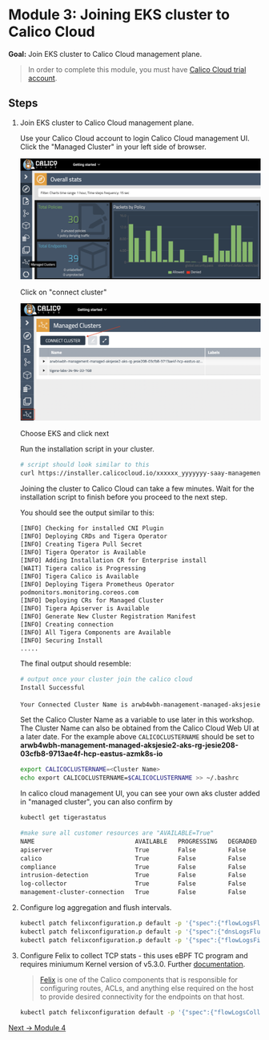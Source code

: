 # Module 3: Joining EKS cluster to Calico Cloud

**Goal:** Join EKS cluster to Calico Cloud management plane.

>In order to complete this module, you must have [Calico Cloud trial account](https://www.tigera.io/tigera-products/calico-cloud/).

## Steps

1. Join EKS cluster to Calico Cloud management plane.

    Use your Calico Cloud account to login Calico Cloud management UI. Click the "Managed Cluster" in your left side of browser.
    <br>
    
    ![managed-cluster](../img/managed-cluster.png)
    
    Click on "connect cluster"
    <br>
    
     ![connect-cluster](../img/connect-cluster.png)

    Choose EKS and click next
    
    Run the installation script in your cluster.

    ```bash
    # script should look similar to this
    curl https://installer.calicocloud.io/xxxxxx_yyyyyyy-saay-management_install.sh | bash
    ```

    Joining the cluster to Calico Cloud can take a few minutes. Wait for the installation script to finish before you proceed to the next step.

    You should see the output similar to this:

    ```text
    [INFO] Checking for installed CNI Plugin
    [INFO] Deploying CRDs and Tigera Operator
    [INFO] Creating Tigera Pull Secret
    [INFO] Tigera Operator is Available
    [INFO] Adding Installation CR for Enterprise install
    [WAIT] Tigera calico is Progressing
    [INFO] Tigera Calico is Available
    [INFO] Deploying Tigera Prometheus Operator
    podmonitors.monitoring.coreos.com
    [INFO] Deploying CRs for Managed Cluster
    [INFO] Tigera Apiserver is Available
    [INFO] Generate New Cluster Registration Manifest
    [INFO] Creating connection
    [INFO] All Tigera Components are Available
    [INFO] Securing Install
    .....
    ```
    The final output should resemble:
    
    ```bash
    # output once your cluster join the calico cloud
    Install Successful

    Your Connected Cluster Name is arwb4wbh-management-managed-aksjesie2-aks-rg-jesie208-03cfb8-9713ae4f-hcp-eastus-azmk8s-io  
    ```
    Set the Calico Cluster Name as a variable to use later in this workshop. The Cluster Name can also be obtained from the Calico Cloud Web UI at a later date. For the example above `CALICOCLUSTERNAME` should be set to __arwb4wbh-management-managed-aksjesie2-aks-rg-jesie208-03cfb8-9713ae4f-hcp-eastus-azmk8s-io__
    
    ```bash
    export CALICOCLUSTERNAME=<Cluster Name>
    echo export CALICOCLUSTERNAME=$CALICOCLUSTERNAME >> ~/.bashrc
    ```
    
    In calico cloud management UI, you can see your own aks cluster added in "managed cluster", you can also confirm by
    ```bash
    kubectl get tigerastatus
    ```
    
    ```bash
    #make sure all customer resources are "AVAILABLE=True" 
    NAME                            AVAILABLE   PROGRESSING   DEGRADED   SINCE
    apiserver                       True        False         False      5m38s
    calico                          True        False         False      4m44s
    compliance                      True        False         False      4m34s
    intrusion-detection             True        False         False      4m49s
    log-collector                   True        False         False      4m19s
    management-cluster-connection   True        False         False      4m54s

2. Configure log aggregation and flush intervals.

    ```bash
    kubectl patch felixconfiguration.p default -p '{"spec":{"flowLogsFlushInterval":"10s"}}'
    kubectl patch felixconfiguration.p default -p '{"spec":{"dnsLogsFlushInterval":"10s"}}'
    kubectl patch felixconfiguration.p default -p '{"spec":{"flowLogsFileAggregationKindForAllowed":1}}'
    ```

4. Configure Felix to collect TCP stats - this uses eBPF TC program and requires miniumum Kernel version of v5.3.0. Further [documentation](https://docs.tigera.io/visibility/elastic/flow/tcpstats). 
    >[Felix](https://docs.tigera.io/reference/architecture/overview#felix) is one of the Calico components that is responsible for configuring routes, ACLs, and anything else required on the host to provide desired connectivity for the endpoints on that host.

    ```bash
    kubectl patch felixconfiguration default -p '{"spec":{"flowLogsCollectTcpStats":true}}'
    ```

[Next -> Module 4](../modules/configuring-demo-apps.md)
